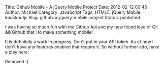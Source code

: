 Title: Github Mobile - A jQuery Mobile Project
Date: 2012-02-12 00:45
Author: Michael
Category: JavaScript 
Tags: HTML5, jQuery Mobile, knockoutjs
Slug: github-a-jquery-mobile-project
Status: published

I was having so much fun with the Github Api and my new found love of
Git && Github that I to make something mobile!

It is definitely a work in progress. Don't put in your API token. As of
now I don't have any features enabled that require it. So without
further ado, have a play here:

Removed :(
